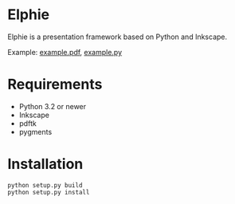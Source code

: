 # Elphie

Elphie is a presentation framework 
based on Python and Inkscape.

Example: [example.pdf](example/example.pdf), [example.py](example/example.py)

# Requirements

* Python 3.2 or newer
* Inkscape
* pdftk
* pygments

# Installation

    python setup.py build
    python setup.py install
